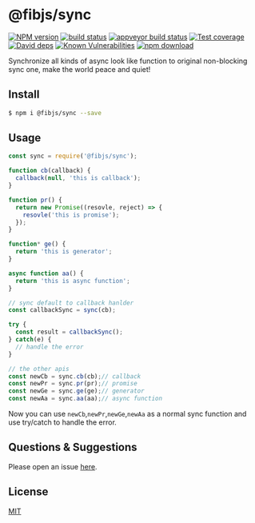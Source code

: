 # @fibjs/sync

[![NPM version][npm-image]][npm-url]
[![build status][travis-image]][travis-url]
[![appveyor build status][appveyor-image]][appveyor-url]
[![Test coverage][codecov-image]][codecov-url]
[![David deps][david-image]][david-url]
[![Known Vulnerabilities][snyk-image]][snyk-url]
[![npm download][download-image]][download-url]

[npm-image]: https://img.shields.io/npm/v/@fibjs/sync.svg?style=flat-square
[npm-url]: https://npmjs.org/package/@fibjs/sync
[travis-image]: https://img.shields.io/travis/fibjs-modules/sync.svg?style=flat-square
[travis-url]: https://travis-ci.org/fibjs-modules/sync
[appveyor-image]: https://ci.appveyor.com/api/projects/status/y2ts1aseorsqbcwt/branch/master?svg=true
[appveyor-url]: https://ci.appveyor.com/project/ngot/sync
[codecov-image]: https://img.shields.io/codecov/c/github/fibjs-modules/sync.svg?style=flat-square
[codecov-url]: https://codecov.io/github/fibjs-modules/sync?branch=master
[david-image]: https://img.shields.io/david/fibjs-modules/sync.svg?style=flat-square
[david-url]: https://david-dm.org/fibjs-modules/sync
[snyk-image]: https://snyk.io/test/npm/@fibjs/sync/badge.svg?style=flat-square
[snyk-url]: https://snyk.io/test/npm/@fibjs/sync
[download-image]: https://img.shields.io/npm/dm/@fibjs/sync.svg?style=flat-square
[download-url]: https://npmjs.org/package/@fibjs/sync

Synchronize all kinds of async look like function to original non-blocking sync one, make the world peace and quiet!

## Install

```bash
$ npm i @fibjs/sync --save
```

## Usage

```js
const sync = require('@fibjs/sync');

function cb(callback) {
  callback(null, 'this is callback');
}

function pr() {
  return new Promise((resovle, reject) => {
    resovle('this is promise');
  });
}

function* ge() {
  return 'this is generator';
}

async function aa() {
  return 'this is async function';
}

// sync default to callback hanlder
const callbackSync = sync(cb);

try {
  const result = callbackSync();
} catch(e) {
  // handle the error
}

// the other apis
const newCb = sync.cb(cb);// callback
const newPr = sync.pr(pr);// promise
const newGe = sync.ge(ge);// generator
const newAa = sync.aa(aa);// async function
```

Now you can use `newCb`,`newPr`,`newGe`,`newAa` as a normal sync function and use try/catch to handle the error.

## Questions & Suggestions

Please open an issue [here](https://github.com/fibjs-modules/sync/issues).

## License

[MIT](LICENSE)
